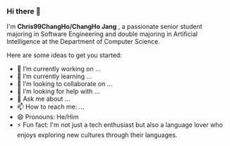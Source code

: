 ### Hi there 👋


I'm **Chris99ChangHo/ChangHo Jang** , a passionate senior student majoring in Software Engineering and double majoring in Artificial Intelligence at the Department of Computer Science.

Here are some ideas to get you started:

- 🔭 I’m currently working on ...
- 🌱 I’m currently learning ... 
- 👯 I’m looking to collaborate on ...
- 🤔 I’m looking for help with ...
- 💬 Ask me about ...
- 📫 How to reach me: ...
- 😄 Pronouns: He/Him
- ⚡ Fun fact: I'm not just a tech enthusiast but also a language lover who enjoys exploring new cultures through their languages.
